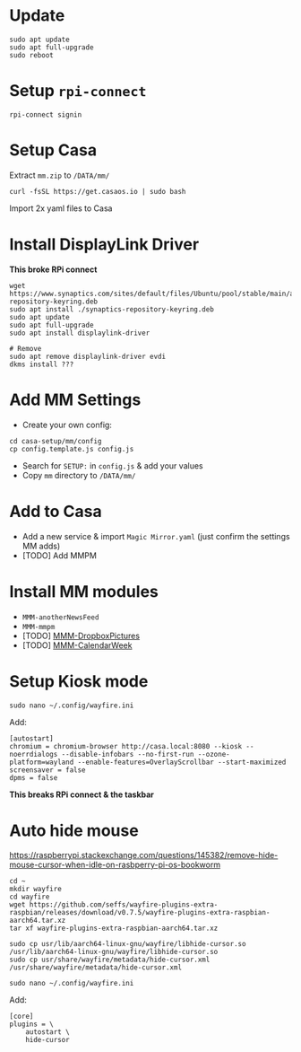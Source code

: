 # Update
```
sudo apt update
sudo apt full-upgrade
sudo reboot
```


# Setup `rpi-connect`
```
rpi-connect signin
```


# Setup Casa
Extract `mm.zip` to `/DATA/mm/`
```
curl -fsSL https://get.casaos.io | sudo bash
```
Import 2x yaml files to Casa


# Install DisplayLink Driver
**This broke RPi connect**
```
wget https://www.synaptics.com/sites/default/files/Ubuntu/pool/stable/main/all/synaptics-repository-keyring.deb
sudo apt install ./synaptics-repository-keyring.deb
sudo apt update
sudo apt full-upgrade
sudo apt install displaylink-driver

# Remove
sudo apt remove displaylink-driver evdi
dkms install ???
```


# Add MM Settings
- Create your own config:
```
cd casa-setup/mm/config
cp config.template.js config.js
```
- Search for `SETUP:` in `config.js` & add your values
- Copy `mm` directory to `/DATA/mm/`


# Add to Casa
- Add a new service & import `Magic Mirror.yaml` (just confirm the settings MM adds)
- [TODO] Add MMPM

# Install MM modules
- `MMM-anotherNewsFeed`
- `MMM-mmpm`
- [TODO] [MMM-DropboxPictures](https://github.com/MMRIZE/MMM-DropboxPictures)
- [TODO] [MMM-CalendarWeek](https://github.com/heskja/MMM-CalendarWeek)


# Setup Kiosk mode
```
sudo nano ~/.config/wayfire.ini
```
Add:
```
[autostart]
chromium = chromium-browser http://casa.local:8080 --kiosk --noerrdialogs --disable-infobars --no-first-run --ozone-platform=wayland --enable-features=OverlayScrollbar --start-maximized
screensaver = false
dpms = false
```
**This breaks RPi connect & the taskbar**


# Auto hide mouse
https://raspberrypi.stackexchange.com/questions/145382/remove-hide-mouse-cursor-when-idle-on-rasbperry-pi-os-bookworm
```
cd ~
mkdir wayfire
cd wayfire
wget https://github.com/seffs/wayfire-plugins-extra-raspbian/releases/download/v0.7.5/wayfire-plugins-extra-raspbian-aarch64.tar.xz
tar xf wayfire-plugins-extra-raspbian-aarch64.tar.xz

sudo cp usr/lib/aarch64-linux-gnu/wayfire/libhide-cursor.so /usr/lib/aarch64-linux-gnu/wayfire/libhide-cursor.so
sudo cp usr/share/wayfire/metadata/hide-cursor.xml /usr/share/wayfire/metadata/hide-cursor.xml

sudo nano ~/.config/wayfire.ini
```
Add:
```
[core]
plugins = \
    autostart \
    hide-cursor
```